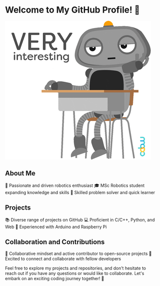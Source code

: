 # Welcome to My GitHub Profile! 👋

![](https://github.com/Jubu-Jubu/Jubu-Jubu/blob/main/giphy2.gif)

## About Me
🤖 Passionate and driven robotics enthusiast
🎓 MSc Robotics student expanding knowledge and skills
🔧 Skilled problem solver and quick learner

## Projects
📚 Diverse range of projects on GitHub
💻 Proficient in C/C++, Python, and Web
🔌 Experienced with Arduino and Raspberry Pi

## Collaboration and Contributions
🤝 Collaborative mindset and active contributor to open-source projects
🌟 Excited to connect and collaborate with fellow developers

Feel free to explore my projects and repositories, and don't hesitate to reach out if you have any questions or would like to collaborate. Let's embark on an exciting coding journey together! 🚀

<!--
**Jubu-Jubu/Jubu-Jubu** is a ✨ _special_ ✨ repository because its `README.md` (this file) appears on your GitHub profile.

Here are some ideas to get you started:

- 🔭 I’m currently working on ...
- 🌱 I’m currently learning ...
- 👯 I’m looking to collaborate on ...
- 🤔 I’m looking for help with ...
- 💬 Ask me about ...
- 📫 How to reach me: ...
- 😄 Pronouns: ...
- ⚡ Fun fact: ...
-->

